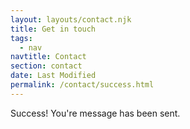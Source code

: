 ```yaml
---
layout: layouts/contact.njk
title: Get in touch
tags:
  - nav
navtitle: Contact
section: contact
date: Last Modified
permalink: /contact/success.html
---
```


Success! You're message has been sent.
